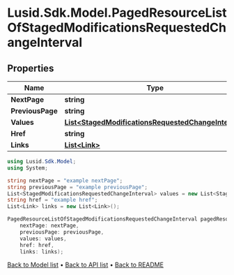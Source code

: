 # Lusid.Sdk.Model.PagedResourceListOfStagedModificationsRequestedChangeInterval

## Properties

Name | Type | Description | Notes
------------ | ------------- | ------------- | -------------
**NextPage** | **string** |  | [optional] 
**PreviousPage** | **string** |  | [optional] 
**Values** | [**List&lt;StagedModificationsRequestedChangeInterval&gt;**](StagedModificationsRequestedChangeInterval.md) |  | 
**Href** | **string** |  | [optional] 
**Links** | [**List&lt;Link&gt;**](Link.md) |  | [optional] 

```csharp
using Lusid.Sdk.Model;
using System;

string nextPage = "example nextPage";
string previousPage = "example previousPage";
List<StagedModificationsRequestedChangeInterval> values = new List<StagedModificationsRequestedChangeInterval>();
string href = "example href";
List<Link> links = new List<Link>();

PagedResourceListOfStagedModificationsRequestedChangeInterval pagedResourceListOfStagedModificationsRequestedChangeIntervalInstance = new PagedResourceListOfStagedModificationsRequestedChangeInterval(
    nextPage: nextPage,
    previousPage: previousPage,
    values: values,
    href: href,
    links: links);
```

[Back to Model list](../README.md#documentation-for-models) &#8226; [Back to API list](../README.md#documentation-for-api-endpoints) &#8226; [Back to README](../README.md)
